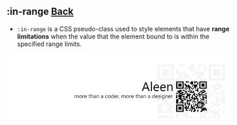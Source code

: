 ## :in-range [**Back**](./../pseudoClass.md)

- `:in-range` is a CSS pseudo-class used to style elements that have **range limitations** when the value that the element bound to is within the specified range limits.

<a href="http://aleen42.github.io/" target="_blank" ><img src="./../../../pic/tail.gif"></a>